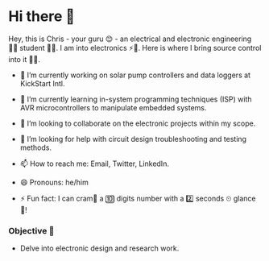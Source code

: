 # Hi there 👋

Hey, this is Chris - your guru 😊 - an electrical and electronic engineering 👨‍💻 student 👨‍🎓. I am into electronics ⚡🔌. Here is where I bring source control into it 👨‍🔬.

- 🔭 I’m currently working on solar pump controllers and data loggers at KickStart Intl.

- 🌱 I’m currently learning in-system programming techniques (ISP) with AVR microcontrollers to manipulate embedded systems.

- 👯 I’m looking to collaborate on the electronic projects within my scope.

- 🤔 I’m looking for help with circuit design troubleshooting and testing methods.

- 📫 How to reach me: Email, Twitter, LinkedIn.

- 😄 Pronouns: he/him

- ⚡ Fun fact: I can cram🧠 a 🔟 digits number with a 2️⃣ seconds ⏲ glance 👀!

### Objective 🥅

- Delve into electronic design and research work.

<!--
**tinegachris/tinegachris** is a ✨ _special_ ✨ repository because its `README.md` (this file) appears on your GitHub profile.

Here are some ideas to get you started:

- 🔭 I’m currently working on ...
- 🌱 I’m currently learning ...
- 👯 I’m looking to collaborate on ...
- 🤔 I’m looking for help with ...
- 💬 Ask me about 
- 📫 How to reach me: the email is on my profile
- 😄 Pronouns: he/him
- ⚡ Fun fact: I can cram🧠 🔟 digits with a 2️⃣ seconds ⏲ glance 👀!
-->

